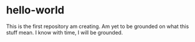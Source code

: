 # hello-world
This is the first repository am creating. Am yet to be grounded on what this stuff mean. I know with time, I will be grounded.
